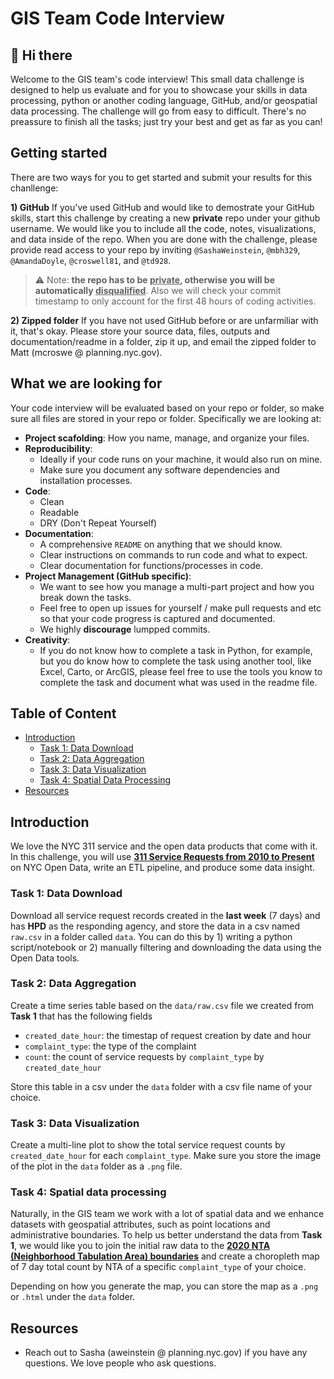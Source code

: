 # GIS Team Code Interview

## 👋 Hi there

Welcome to the GIS team's code interview! This small data challenge is designed to help us evaluate and for you to showcase your skills in data processing, python or another coding language, GitHub, and/or geospatial data processing. The challenge will go from easy to difficult.  There's no preassure to finish all the tasks; just try your best and get as far as you can!

## Getting started

There are two ways for you to get started and submit your results for this chanllenge:

**1) GitHub**
If you've used GitHub and would like to demostrate your GitHub skills, start this challenge by creating a new **private** repo under your github username. We would like you to include all the code, notes, visualizations, and data inside of the repo. When you are done with the challenge, please provide read access to your repo by inviting `@SashaWeinstein`, `@mbh329`, `@AmandaDoyle`, `@croswell81`, and `@td928`.
> ⚠️ Note: **the repo has to be <ins>private</ins>, otherwise you will be automatically <ins>disqualified</ins>**. Also we will check your commit timestamp to only account for the first 48 hours of coding activities.

**2) Zipped folder**
If you have not used GitHub before or are unfarmiliar with it, that's okay.  Please store your source data, files, outputs and documentation/readme in a folder, zip it up, and email the zipped folder to Matt (mcroswe @ planning.nyc.gov).

## What we are looking for

Your code interview will be evaluated based on your repo or folder, so make sure all files are stored in your repo or folder. Specifically we are looking at:

- **Project scafolding**: How you name, manage, and organize your files.
- **Reproducibility**:
  - Ideally if your code runs on your machine, it would also run on mine.
  - Make sure you document any software dependencies and installation processes.
- **Code**:
  - Clean
  - Readable
  - DRY (Don't Repeat Yourself)
- **Documentation**:
  - A comprehensive `README` on anything that we should know.
  - Clear instructions on commands to run code and what to expect.
  - Clear documentation for functions/processes in code.
- **Project Management (GitHub specific)**:
  - We want to see how you manage a multi-part project and how you break down the tasks.
  - Feel free to open up issues for yourself / make pull requests and etc so that your code progress is captured and documented.
  - We highly **discourage** lumpped commits.
- **Creativity**:
  - If you do not know how to complete a task in Python, for example, but you do know how to complete the task using another tool, like Excel, Carto, or ArcGIS, please feel free to use the tools you know to complete the task and document what was used in the readme file.  


## Table of Content

- [Introduction](#introduction)
  - [Task 1: Data Download](#task-1-data-download)
  - [Task 2: Data Aggregation](#task-2-data-aggregation)
  - [Task 3: Data Visualization](#task-3-data-visualization)
  - [Task 4: Spatial Data Processing](#task-4-spatial-data-processing)
- [Resources](#resources)

## Introduction

We love the NYC 311 service and the open data products that come with it. In this challenge, you will use **[311 Service Requests from 2010 to Present](https://data.cityofnewyork.us/Social-Services/311-Service-Requests-from-2010-to-Present/erm2-nwe9)** on NYC Open Data, write an ETL pipeline, and produce some data insight.

### Task 1: Data Download

Download all service request records created in the **last week** (7 days) and has **HPD** as the responding agency, and store the data in a csv named `raw.csv` in a folder called `data`.
You can do this by 1) writing a python script/notebook or 2) manually filtering and downloading the data using the Open Data tools.

### Task 2: Data Aggregation

Create a time series table based on the `data/raw.csv` file we created from **Task 1** that has the following fields

- `created_date_hour`: the timestap of request creation by date and hour
- `complaint_type`: the type of the complaint
- `count`: the count of service requests by `complaint_type` by `created_date_hour`

Store this table in a csv under the `data` folder with a csv file name of your choice.

### Task 3: Data Visualization

Create a multi-line plot to show the total service request counts by `created_date_hour` for each `complaint_type`. Make sure you store the image of the plot in the `data` folder as a `.png` file.  

### Task 4: Spatial data processing

Naturally, in the GIS team we work with a lot of spatial data and we enhance datasets with geospatial attributes, such as point locations and administrative boundaries. To help us better understand the data from **Task 1**, we would like you to join the initial raw data to the **[2020 NTA (Neighborhood Tabulation Area) boundaries](https://www1.nyc.gov/site/planning/data-maps/open-data/census-download-metadata.page)** and create a choropleth map of 7 day total count by NTA of a specific `complaint_type` of your choice.

Depending on how you generate the map, you can store the map as a `.png` or `.html` under the `data` folder.

## Resources

- Reach out to Sasha (aweinstein @ planning.nyc.gov) if you have any questions. We love people who ask questions.
